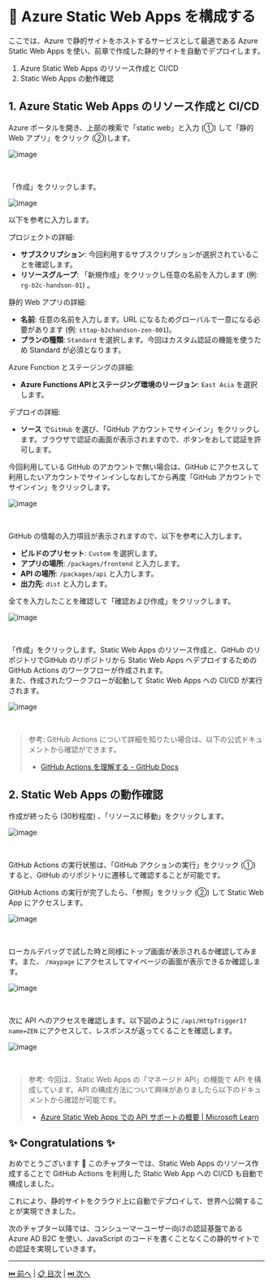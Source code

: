 # 🧪 Azure Static Web Apps を構成する

ここでは、Azure で静的サイトをホストするサービスとして最適である Azure Static Web Apps を使い、前章で作成した静的サイトを自動でデプロイします。

1. Azure Static Web Apps のリソース作成と CI/CD
1. Static Web Apps の動作確認

## 1. Azure Static Web Apps のリソース作成と CI/CD

Azure ポータルを開き、上部の検索で「static web」と入力 (①) して「静的 Web アプリ」をクリック (②)します。

![image](./images/setup-static-web-apps/1-01.png)

<br>

「作成」をクリックします。

![image](./images/setup-static-web-apps/1-02.png)

以下を参考に入力します。

プロジェクトの詳細:

- **サブスクリプション**: 今回利用するサブスクリプションが選択されていることを確認します。
- **リソースグループ**: 「新規作成」をクリックし任意の名前を入力します (例: `rg-b2c-handson-01`) 。

静的 Web アプリの詳細:

- **名前**: 任意の名前を入力します。URL になるためグローバルで一意になる必要があります (例: `sttap-b2chandson-zen-001`)。
- **プランの種類**: `Standard` を選択します。今回はカスタム認証の機能を使うため Standard が必須となります。

Azure Function とステージングの詳細:

- **Azure Functions APIとステージング環境のリージョン**: `East Asia` を選択します。

デプロイの詳細:

- **ソース** で`GitHub` を選び、「GitHub アカウントでサインイン」をクリックします。ブラウザで認証の画面が表示されますので、ボタンをおして認証を許可します。

今回利用している GitHub のアカウントで無い場合は、GitHub にアクセスして利用したいアカウントでサインインしなおしてから再度「GitHub アカウントでサインイン」をクリックします。

![image](./images/setup-static-web-apps/1-03.png)

<br>

GitHub の情報の入力項目が表示されますので、以下を参考に入力します。

- **ビルドのプリセット**: `Custom` を選択します。
- **アプリの場所**: `/packages/frontend` と入力します。
- **API の場所**: `/packages/api` と入力します。
- **出力先**: `dist` と入力します。

全てを入力したことを確認して「確認および作成」をクリックします。

![image](./images/setup-static-web-apps/1-04.png)

<br>

「作成」をクリックします。Static Web Apps のリソース作成と、GitHub のリポジトリでGitHub のリポジトリから Static Web Apps へデプロイするための GitHub Actions のワークフローが作成されます。  
また、作成されたワークフローが起動して Static Web Apps への CI/CD が実行されます。

![image](./images/setup-static-web-apps/1-05.png)

<br>

> 参考: GitHub Actions について詳細を知りたい場合は、以下の公式ドキュメントから確認ができます。
>
>- [GitHub Actions を理解する - GitHub Docs](https://docs.github.com/ja/actions/learn-github-actions/understanding-github-actions)

## 2. Static Web Apps の動作確認

作成が終ったら (30秒程度) 、「リソースに移動」をクリックします。

![image](./images/setup-static-web-apps/1-06.png)

<br>

GitHub Actions の実行状態は、「GitHub アクションの実行」をクリック (①) すると、GitHub のリポジトリに遷移して確認することが可能です。

GitHub Actions の実行が完了したら、「参照」をクリック (②) して Static Web App にアクセスします。

![image](./images/setup-static-web-apps/1-07.png)

<br>

ローカルデバッグで試した時と同様にトップ画面が表示されるか確認してみます。また、 `/maypage` にアクセスしてマイページの画面が表示できるか確認します。

![image](./images/setup-static-web-apps/1-08.png)

<br>

次に API へのアクセスを確認します。以下図のように `/api/HttpTrigger1?name=ZEN` にアクセスして、レスポンスが返ってくることを確認します。

![image](./images/setup-static-web-apps/1-09.png)

<br>

> 参考: 今回は、Static Web Apps の「マネージド API」の機能で API を構成しています。API の構成方法について興味がありましたら以下のドキュメントから確認が可能です。
>
> - [Azure Static Web Apps での API サポートの概要 | Microsoft Learn](https://learn.microsoft.com/ja-jp/azure/static-web-apps/apis-overview)

## ✨ Congratulations ✨

おめでとうございます 🎉 このチャプターでは、Static Web Apps のリソース作成することで GitHub Actions を利用した Static Web App への CI/CD も自動で構成しました。

これにより、静的サイトをクラウド上に自動でデプロイして、世界へ公開することが実現できました。

次のチャプター以降では、コンシューマーユーザー向けの認証基盤である Azure AD B2C を使い、JavaScript のコードを書くことなくこの静的サイトでの認証を実現していきます。

----

[⏮️ 前へ](./setup-application.md) | [📋 目次](./README.md) | [⏭️ 次へ](./setup-ad-b2c.md)
